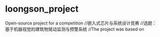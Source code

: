 # loongson_project
Open-source project for a competition
//嵌入式芯片与系统设计竞赛
//选题：基于机器视觉的建筑物晃动监测与预警系统
//The project was based on    
